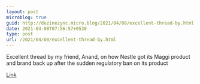 ```yaml
---
layout: post
microblog: true
guid: http://dezinezync.micro.blog/2021/04/08/excellent-thread-by.html
date: 2021-04-08T07:56:57+0530
type: post
url: /2021/04/08/excellent-thread-by.html
---
```

Excellent thread by my friend, Anand, on how Nestle got its Maggi product and brand back up after the sudden regulatory ban on its product

[Link](https://twitter.com/anand108/status/1379973917868105728)
